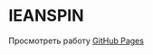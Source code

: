 # IEANSPIN

Просмотреть работу [GitHub Pages]()

<!-- git remote add origin https://github.com/grafit-off/ieanspin.git -->